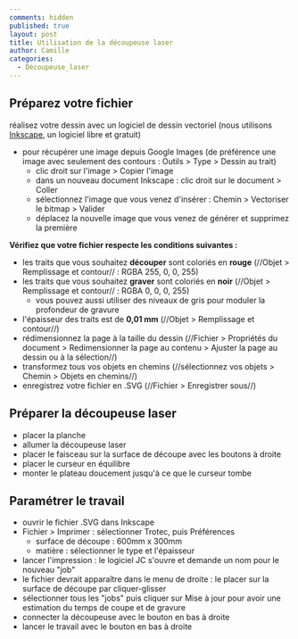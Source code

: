 ```yaml
---
comments: hidden
published: true
layout: post
title: Utilisation de la découpeuse laser
author: Camille
categories:
  - Découpeuse_laser
---
```

## Préparez votre fichier

réalisez votre dessin avec un logiciel de dessin vectoriel (nous utilisons [Inkscape](https://inkscape.org/fr/), un logiciel libre et gratuit)

* pour récupérer une image depuis Google Images (de préférence une image avec seulement des contours : Outils > Type > Dessin au trait)
    * clic droit sur l'image > Copier l'image
    * dans un nouveau document Inkscape : clic droit sur le document > Coller
    * sélectionnez l'image que vous venez d'insérer : Chemin > Vectoriser le bitmap > Valider
    * déplacez la nouvelle image que vous venez de générer et supprimez la première

**Vérifiez que votre fichier respecte les conditions suivantes :**

* les traits que vous souhaitez __découper__ sont coloriés en **rouge** (//Objet > Remplissage et contour// : RGBA 255, 0, 0, 255) 
* les traits que vous souhaitez __graver__ sont coloriés en **noir** (//Objet > Remplissage et contour// : RGBA 0, 0, 0, 255)
	* vous pouvez aussi utiliser des niveaux de gris pour moduler la profondeur de gravure
* l'épaisseur des traits est de **0,01 mm** (//Objet > Remplissage et contour//)
* rédimensionnez la page à la taille du dessin (//Fichier > Propriétés du document > Redimensionner la page au contenu > Ajuster la page au dessin ou à la sélection//)
* transformez tous vos objets en chemins (//sélectionnez vos objets > Chemin > Objets en chemins//)
* enregistrez votre fichier en .SVG (//Fichier > Enregistrer sous//)

## Préparer la découpeuse laser

* placer la planche
* allumer la découpeuse laser
* placer le faisceau sur la surface de découpe avec les boutons à droite
* placer le curseur en équilibre
* monter le plateau doucement jusqu'à ce que le curseur tombe

## Paramétrer le travail

* ouvrir le fichier .SVG dans Inkscape
* Fichier > Imprimer : sélectionner Trotec, puis Préférences
	* surface de découpe : 600mm x 300mm
    * matière : sélectionner le type et l'épaisseur
* lancer l'impression : le logiciel JC s'ouvre et demande un nom pour le nouveau "job"
* le fichier devrait apparaître dans le menu de droite : le placer sur la surface de découpe par cliquer-glisser
* sélectionner tous les "jobs" puis cliquer sur Mise à jour pour avoir une estimation du temps de coupe et de gravure
* connecter la découpeuse avec le bouton en bas à droite
* lancer le travail avec le bouton en bas à droite
